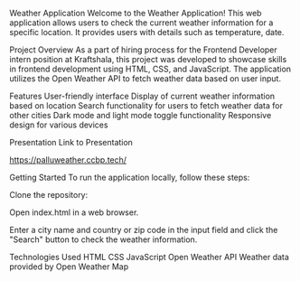 Weather Application
Welcome to the Weather Application! This web application allows users to check the current weather information for a specific location. It provides users with details such as temperature, date.

Project Overview
As a part of hiring process for the Frontend Developer intern position at Kraftshala, this project was developed to showcase skills in frontend development using HTML, CSS, and JavaScript. The application utilizes the Open Weather API to fetch weather data based on user input.

Features
User-friendly interface
Display of current weather information based on location
Search functionality for users to fetch weather data for other cities
Dark mode and light mode toggle functionality
Responsive design for various devices

Presentation
Link to Presentation

https://palluweather.ccbp.tech/

Getting Started
To run the application locally, follow these steps:

Clone the repository:

Open index.html in a web browser.

Enter a city name and country or zip code in the input field and click the "Search" button to check the weather information.

Technologies Used
HTML
CSS
JavaScript
Open Weather API
Weather data provided by Open Weather Map

